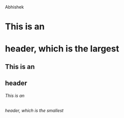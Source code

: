Abhishek
# This is an <h1> header, which is the largest
## This is an <h2> header
###### This is an <h6> header, which is the smallest
